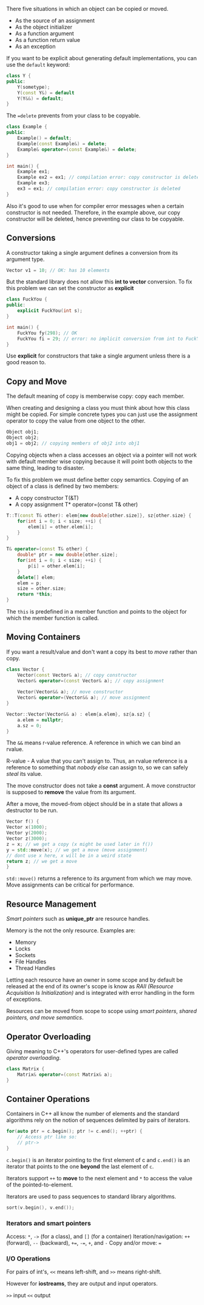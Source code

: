 
There five situations in which an object can be copied or moved. 

+ As the source of an assignment
+ As the object initializer 
+ As a function argument 
+ As a function return value
+ As an exception

If you want to be explicit about generating default implementations, you can use the `default` keyword:

```c++
class Y {
public:
	Y(sometype);
	Y(const Y&) = default
	Y(Y&&) = default;
}
```

The `=delete` prevents from your class to be copyable.
```c++
class Example {
public:
	Example() = default;
	Example(const Example&) = delete;
	Example& operator=(const Example&) = delete;
}

int main() {
	Example ex1;
	Example ex2 = ex1; // compilation error: copy constructor is deleted
	Example ex3;
	ex3 = ex1; // compilation error: copy constructor is deleted
}
```

Also it's good to use when for compiler error messages when a certain constructor is not needed. Therefore, in the example above, our copy constructor will be deleted, hence preventing our class to be copyable.

## Conversions

A constructor taking a single argument defines a conversion from its argument type.
```c++
Vector v1 = 10; // OK: has 10 elements
```

But the standard library does not allow this **int to vector** conversion.
To fix this problem we can set the constructor as **explicit**

```c++
class FuckYou {
public:
	explicit FuckYou(int s);
}

int main() {
	FuckYou fy(298); // OK
	FuckYou fi = 29; // error: no implicit conversion from int to FuckYou
}
```

Use **explicit** for constructors that take a single argument unless there is a good reason to.
## Copy and Move

The default meaning of copy is memberwise copy: copy each member.

When creating and designing a class you must think about how this class might be copied. For simple concrete types you can just use the assignment operator to copy the value from one object to the other.

```c++
Object obj1;
Object obj2;
obj1 = obj2; // copying members of obj2 into obj1
```

Copying objects when a class accesses an object via a pointer will not work with default member wise copying because it will point both objects to the same thing, leading to disaster.

To fix this problem we must define better copy semantics. 
Copying of an object of a class is defined by two members:

+ A copy constructor T(&T)
+ A copy assignment T* operator=(const T& other)

```c++
T::T(const T& other): elem{new double[other.size]}, sz{other.size} {
	for(int i = 0; i < size; ++i) {
		elem[i]	= other.elem[i];
	}
}

T& operator=(const T& other) {
	double* ptr = new double[other.size];
	for(int i = 0; i < size; ++i) {
		p[i] = other.elem[i];
	}
	delete[] elem;
	elem = p;
	size = other.size;
	return *this;
}
```

The `this` is predefined in a member function and points to the object for which the member function is called.
## Moving Containers

If you want a result/value and don't want a copy its best to *move* rather than copy.

```c++
class Vector {
	Vector(const Vector& a); // copy constructor
	Vector& operator=(const Vector& a); // copy assignment
	
	Vector(Vector&& a); // move constructor
	Vector& operator=(Vector&& a); // move assignment
}
```

```c++
Vector::Vector(Vector&& a) : elem{a.elem}, sz{a.sz} {
	a.elem = nullptr;
	a.sz = 0;
}
```

The `&&` means r-value reference. A reference in which we can bind an rvalue. 

R-value - A value that you can't assign to. Thus, an rvalue reference is a reference to something that *nobody else* can assign to, so we can safely *steal* its value.

The move constructor does not take a **const** argument. A move constructor is supposed to **remove** the value from its argument. 

After a move, the moved-from object should be in a state that allows a destructor to be run. 
```c++
Vector f() { 
Vector x(1000); 
Vector y(2000); 
Vector z(3000); 
z = x; // we get a copy (x might be used later in f()) 
y = std::move(x); // we get a move (move assignment)   
// dont use x here, x will be in a weird state
return z; // we get a move 
}
```

`std::move()` returns a reference to its argument from which we may move.
Move assignments can be critical for performance.

## Resource Management

*Smart pointers* such as **unique_ptr** are resource handles.

Memory is the not the only resource. Examples are:

+ Memory 
+ Locks
+ Sockets
+ File Handles
+ Thread Handles

Letting each resource have an owner in some scope and by default be released at the end of its owner's scope is know as *RAII (Resource Acquisition Is Initialization)* and is integrated with error handling in the form of exceptions.

Resources can be moved from scope to scope using *smart pointers*, *shared pointers, and move semantics*.

## Operator Overloading

Giving meaning to C++'s operators for user-defined types are called *operator overloading*.

```c++
class Matrix {
	Matrix& operator=(const Matrix& a);
}
```

## Container Operations

Containers in C++ all know the number of elements and the standard algorithms rely on the notion of sequences delimited by pairs of iterators.

```c++
for(auto ptr = c.begin(); ptr != c.end(); ++ptr) {
	// Access ptr like so:
	// ptr->
}
```

`c.begin()` is an iterator pointing to the first element of c and `c.end()` is an iterator that points to the one **beyond** the last element of `c`.

Iterators support `++` to **move** to the next element and `*` to access the value of the pointed-to-element.

Iterators are used to pass sequences to standard library algorithms.
```c++
sort(v.begin(), v.end());
```

### Iterators and smart pointers

Access: `*`, `->` (for a class), and `[]` (for a container)
Iteration/navigation: `++` (forward), `--` (backward), `+=`, `-=`, `+`, and `-`
Copy and/or move: `=`

### I/O Operations

For pairs of int's, `<<` means left-shift, and `>>` means right-shift.

However for **iostreams**, they are output and input operators.

`>>` input
`<<` output